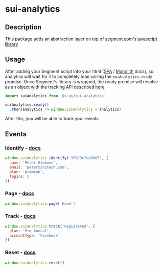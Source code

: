 # sui-analytics

## Description

This package adds an abstraction layer on top of [segment.com](https://segment.com/)'s [javascript library](https://segment.com/docs/sources/website/analytics.js/)

## Usage

After adding your Segment script into your html ([SPA](https://github.com/segmentio/analytics-react#%EF%B8%8F-step-1-copy-the-snippet) / [Monolith](https://segment.com/docs/sources/website/analytics.js/quickstart/) docs), sui analytics will wait for it to completely load calling the `suiAnalytics.ready` promise. Once Segment's library is wrapped, the ready promise will resolve as an object with the tracking API described [here](#methods)

```js
import suiAnalytics from '@s-ui/sui-analytics'

suiAnalytics.ready()
  .then(analytics => window.suiAnalytics = analytics)
```

After this, you will be able to track your events

## Events

### Identify - [docs](https://segment.com/docs/spec/identify/)

```js
window.suiAnalytics.identify('97980cfea0067', {
  name: 'Peter Gibbons',
  email: 'peter@initech.com',
  plan: 'premium',
  logins: 5
})
```

### Page - [docs](https://segment.com/docs/spec/page/)

```js
window.suiAnalytics.page('Home')
```

### Track - [docs](https://segment.com/docs/spec/track/)

```js
window.suiAnalytics.track('Registered', {
  plan: 'Pro Annual',
  accountType: 'Facebook'
})
```

### Reset - [docs](https://segment.com/docs/sources/website/analytics.js/#reset-logout)

```js
window.suiAnalytics.reset()
```
